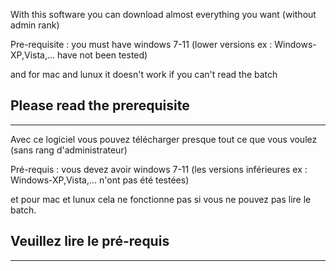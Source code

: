 With this software you can download almost everything you want (without admin rank)

Pre-requisite : you must have windows 7-11 (lower versions ex : Windows-XP,Vista,... have not been tested)

and for mac and lunux it doesn't work if you can't read the batch

Please read the prerequisite
----------------------------
-------------------------------------------------------------------------------------------------------------------------------------------------------------------------
Avec ce logiciel vous pouvez télécharger presque tout ce que vous voulez (sans rang d'administrateur)

Pré-requis : vous devez avoir windows 7-11 (les versions inférieures ex : Windows-XP,Vista,... n'ont pas été testées)

et pour mac et lunux cela ne fonctionne pas si vous ne pouvez pas lire le batch.

Veuillez lire le pré-requis
---------------------------
-------------------------------------------------------------------------------------------------------------------------------------------------------------------------

